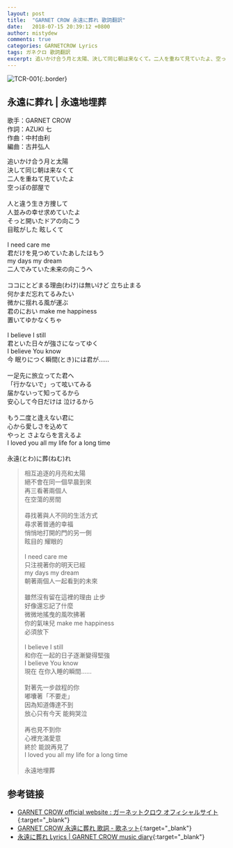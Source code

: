 ```yaml
---
layout: post
title:  "GARNET CROW 永遠に葬れ 歌詞翻訳"
date:   2018-07-15 20:39:12 +0800
author: mistydew
comments: true
categories: GARNETCROW Lyrics
tags: ガネクロ 歌詞翻訳
excerpt: 追いかけ合う月と太陽、決して同じ朝は来なくて。二人を重ねて見ていたよ、空っぽの部屋で。
---
```

![TCR-001](/gc/assets/images/discography/album/TCR-001.jpg){:.border}

## 永遠に葬れ | 永遠地埋葬

歌手：GARNET CROW<br>
作詞：AZUKI 七<br>
作曲：中村由利<br>
編曲：古井弘人

<div class="lyric-original">
<p>
追いかけ合う月と太陽<br>
決して同じ朝は来なくて<br>
二人を重ねて見ていたよ<br>
空っぽの部屋で<br>
<br>
人と違う生き方捜して<br>
人並みの幸せ求めていたよ<br>
そっと開いたドアの向こう<br>
目眩がした 眩しくて<br>
<br>
I need care me<br>
君だけを見つめていたあしたはもう<br>
my days my dream<br>
二人でみていた未来の向こうへ<br>
<br>
ココにとどまる理由(わけ)は無いけど 立ち止まる<br>
何かまだ忘れてるみたい<br>
微かに揺れる風が運ぶ<br>
君のにおい make me happiness<br>
置いてゆかなくちゃ<br>
<br>
I believe I still<br>
君といた日々が強さになってゆく<br>
I believe You know<br>
今 眠りにつく瞬間(とき)には君が……<br>
<br>
一足先に旅立ってた君へ<br>
「行かないで」って呟いてみる<br>
届かないって知ってるから<br>
安心して今日だけは 泣けるから<br>
<br>
もう二度と逢えない君に<br>
心から愛しさを込めて<br>
やっと さよならを言えるよ<br>
I loved you all my life for a long time<br>
<br>
永遠(とわ)に葬(ねむ)れ
</p>
</div>

<div class="lyric-translation">
<blockquote>
相互追逐的月亮和太陽<br>
絕不會在同一個早晨到來<br>
再三看著兩個人<br>
在空蕩的房間<br>
<br>
尋找著與人不同的生活方式<br>
尋求著普通的幸福<br>
悄悄地打開的門的另一側<br>
眩目的 耀眼的<br>
<br>
I need care me<br>
只注視著你的明天已經<br>
my days my dream<br>
朝著兩個人一起看到的未來<br>
<br>
雖然沒有留在這裡的理由 止步<br>
好像還忘記了什麼<br>
微微地搖曳的風吹拂著<br>
你的氣味兒 make me happiness<br>
必須放下<br>
<br>
I believe I still<br>
和你在一起的日子逐漸變得堅強<br>
I believe You know<br>
現在 在你入睡的瞬間......<br>
<br>
對著先一步啟程的你<br>
嘟囔著「不要走」<br>
因為知道傳達不到<br>
放心只有今天 能夠哭泣<br>
<br>
再也見不到你<br>
心裡充滿愛意<br>
終於 能說再見了<br>
I loved you all my life for a long time<br>
<br>
永遠地埋葬
</blockquote>
</div>

## 参考链接

* [GARNET CROW official website : ガーネットクロウ オフィシャルサイト](http://www.garnetcrow.com){:target="_blank"}
* [GARNET CROW 永遠に葬れ 歌詞 - 歌ネット](https://www.uta-net.com/song/20129){:target="_blank"}
* [永遠に葬れ Lyrics \| GARNET CROW music diary](https://mistydew.github.io/gc/lyrics/original/永遠に葬れ.html){:target="_blank"}
